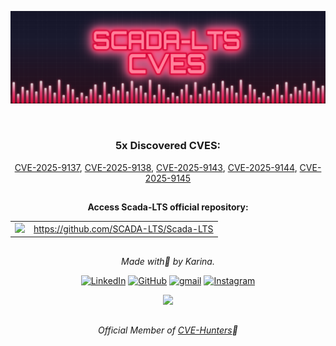 [![](/CVEs/images/arts/scada-lts.png)](https://github.com/KarinaGante/KG-Sec)

<br>

<div align="center">
  <h3>5x Discovered CVES:</h3>
  <a href="https://www.cve.org/CVERecord?id=CVE-2025-9137" target="_blank">CVE-2025-9137</a>,
  <a href="https://www.cve.org/CVERecord?id=CVE-2025-9138" target="_blank">CVE-2025-9138</a>,
  <a href="https://www.cve.org/CVERecord?id=CVE-2025-9143" target="_blank">CVE-2025-9143</a>,
  <a href="https://www.cve.org/CVERecord?id=CVE-2025-9144" target="_blank">CVE-2025-9144</a>,
  <a href="https://www.cve.org/CVERecord?id=CVE-2025-9145" target="_blank">CVE-2025-9145</a>
  <br>

##

**Access Scada-LTS official repository:**

 <table>
  <tr>
    <td><a href="https://github.com/SCADA-LTS/Scada-LTS" target="_blank"><img width="120" src="https://lh5.googleusercontent.com/proxy/Zx2VSwejASMnMUj_VbEv6_vi2DuJIdLYTF9t2uQGdnCcKu2u1FPd7OpMqzI6gBLzlaLOymrjgRJI"/></a></td>
    <td><a href="https://github.com/SCADA-LTS/Scada-LTS" target="_blank">https://github.com/SCADA-LTS/Scada-LTS</a></td>
  </tr>
</table>

  ##
  
  *Made with💜 by Karina.* 


[![LinkedIn](https://skillicons.dev/icons?i=linkedin&theme=dark)](https://www.linkedin.com/in/karina-gante/)
[![GitHub](https://skillicons.dev/icons?i=github&theme=dark)](https://www.github.com/KarinaGante/)
[![gmail](https://skillicons.dev/icons?i=gmail&theme=dark)](mailto:karina.gante1@gmail.com)
[![Instagram](https://skillicons.dev/icons?i=instagram&theme=dark)](https://www.instagram.com/karinovisk02/)

 <a href="https://github.com/KarinaGante/KG-Sec" target="_blank"><img src="https://img.shields.io/badge/KG_Sec_%E2%99%A1-fe196b" /></a>

##

*Official Member of [CVE-Hunters](https://www.cvehunters.com/)🏹*
   
</div>
